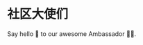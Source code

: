<script setup>
import { VPTeamMembers } from 'vitepress/theme'

const members = [
  {
    avatar: 'https://avatars.githubusercontent.com/u/16130308?v=4',
    name: '小符',
    title: 'Blockchain Developer/Gopher/React',
    links: [
      { icon: 'github', link: 'https://github.com/smallfu6' },
      { icon: 'twitter', link: 'https://x.com/smallfu666' }
    ]
  },
  {
    avatar: 'https://avatars.githubusercontent.com/u/69753389?v=4',
    name: 'pseudoyu',
    title: 'Full-stack & Smart Contract Developer',
    links: [
      { icon: 'github', link: 'https://github.com/pseudoyu' },
      { icon: 'twitter', link: 'https://x.com/pseudo_yu' }
    ]
  },
  {
    avatar: 'https://avatars.githubusercontent.com/u/1905176?v=4',
    name: '花果山大圣',
    title: 'Frontend Developer',
    links: [
      { icon: 'github', link: 'https://github.com/shengxj1' },
      { icon: 'twitter', link: 'https://x.com/shengxj1' },
      { icon:{
        svg:'<svg role="img" viewBox="0 0 24 24" xmlns="http://www.w3.org/2000/svg"><title>Bilibili</title><path d="M17.813 4.653h.854c1.51.054 2.769.578 3.773 1.574 1.004.995 1.524 2.249 1.56 3.76v7.36c-.036 1.51-.556 2.769-1.56 3.773s-2.262 1.524-3.773 1.56H5.333c-1.51-.036-2.769-.556-3.773-1.56S.036 18.858 0 17.347v-7.36c.036-1.511.556-2.765 1.56-3.76 1.004-.996 2.262-1.52 3.773-1.574h.774l-1.174-1.12a1.234 1.234 0 0 1-.373-.906c0-.356.124-.658.373-.907l.027-.027c.267-.249.573-.373.92-.373.347 0 .653.124.92.373L9.653 4.44c.071.071.134.142.187.213h4.267a.836.836 0 0 1 .16-.213l2.853-2.747c.267-.249.573-.373.92-.373.347 0 .662.151.929.4.267.249.391.551.391.907 0 .355-.124.657-.373.906zM5.333 7.24c-.746.018-1.373.276-1.88.773-.506.498-.769 1.13-.786 1.894v7.52c.017.764.28 1.395.786 1.893.507.498 1.134.756 1.88.773h13.334c.746-.017 1.373-.275 1.88-.773.506-.498.769-1.129.786-1.893v-7.52c-.017-.765-.28-1.396-.786-1.894-.507-.497-1.134-.755-1.88-.773zM8 11.107c.373 0 .684.124.933.373.25.249.383.569.4.96v1.173c-.017.391-.15.711-.4.96-.249.25-.56.374-.933.374s-.684-.125-.933-.374c-.25-.249-.383-.569-.4-.96V12.44c0-.373.129-.689.386-.947.258-.257.574-.386.947-.386zm8 0c.373 0 .684.124.933.373.25.249.383.569.4.96v1.173c-.017.391-.15.711-.4.96-.249.25-.56.374-.933.374s-.684-.125-.933-.374c-.25-.249-.383-.569-.4-.96V12.44c.017-.391.15-.711.4-.96.249-.249.56-.373.933-.373Z"/></svg>'
      },
      link:"https://space.bilibili.com/26995758?spm_id_from=333.1007.0.0" }
    ]
  },
  {
    avatar: '/ambassador/qiuqiu.jpg',
    name: '0xqiuqiu',
    title: 'DevRel & Content Creator',
    links: [
      { icon: 'github', link: 'https://github.com/zhengqiuwan' },
      { icon: 'twitter', link: 'https://x.com/0xqiuqiuu' }
    ]
  },
]
</script>

# 社区大使们

Say hello 👋 to our awesome Ambassador 🧑‍💻.
<VPTeamMembers size="small" :members="members" />
